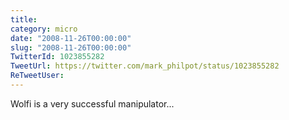 ```yaml
---
title: 
category: micro
date: "2008-11-26T00:00:00"
slug: "2008-11-26T00:00:00"
TwitterId: 1023855282
TweetUrl: https://twitter.com/mark_philpot/status/1023855282
ReTweetUser: 
---
```


Wolfi is a very successful manipulator...